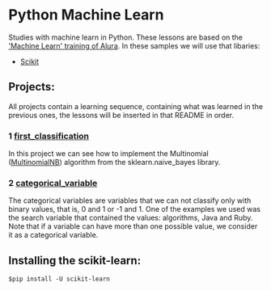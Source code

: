 # Python Machine Learn

Studies with machine learn in Python. These lessons are based on the ['Machine Learn' training of Alura](https://cursos.alura.com.br/formacao-machine-learning).
In these samples we will use that libaries:
- [Scikit](https://scikit-learn.org)

## Projects:

All projects contain a learning sequence, containing what was learned in the previous ones, the lessons will be inserted in that README in order.

### 1 [first_classification](https://github.com/gbzarelli/python-machine-learn/tree/master/first_classification)
 In this project we can see how to implement the Multinomial ([MultinomialNB](https://scikit-learn.org/stable/modules/generated/sklearn.naive_bayes.MultinomialNB.html)) algorithm from the sklearn.naive_bayes library. 

### 2 [categorical_variable](https://github.com/gbzarelli/python-machine-learn/tree/master/categorical_variable)
 The categorical variables are variables that we can not classify only with binary values, that is, 0 and 1 or -1 and 1. One of the examples we used was the search variable that contained the values: algorithms, Java and Ruby. Note that if a variable can have more than one possible value, we consider it as a categorical variable.

## Installing the scikit-learn:
    
    $pip install -U scikit-learn
